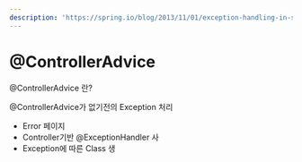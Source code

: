 ```yaml
---
description: 'https://spring.io/blog/2013/11/01/exception-handling-in-spring-mvc'
---
```


# @ControllerAdvice

 @ControllerAdvice 란?

 @ControllerAdvice가 없기전의 Exception 처리

* Error 페이지
* Controller기반 @ExceptionHandler 사
* Exception에 따른 Class 생

